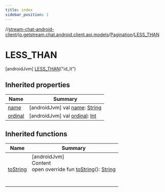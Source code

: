 ```yaml
---
title: index
sidebar_position: 1
---
```

//[stream-chat-android-client](../../../../index.md)/[io.getstream.chat.android.client.api.models](../../index.md)/[Pagination](../index.md)/[LESS_THAN](index.md)



# LESS_THAN  
 [androidJvm] [LESS_THAN](index.md)("id_lt")  
   


## Inherited properties  
  
|  Name |  Summary | 
|---|---|
| <a name="io.getstream.chat.android.client.api.models/Pagination.LESS_THAN/name/#/PointingToDeclaration/"></a>[name](name.md)| <a name="io.getstream.chat.android.client.api.models/Pagination.LESS_THAN/name/#/PointingToDeclaration/"></a> [androidJvm] val [name](name.md): [String](https://kotlinlang.org/api/latest/jvm/stdlib/kotlin/-string/index.html)   <br/>|
| <a name="io.getstream.chat.android.client.api.models/Pagination.LESS_THAN/ordinal/#/PointingToDeclaration/"></a>[ordinal](ordinal.md)| <a name="io.getstream.chat.android.client.api.models/Pagination.LESS_THAN/ordinal/#/PointingToDeclaration/"></a> [androidJvm] val [ordinal](ordinal.md): [Int](https://kotlinlang.org/api/latest/jvm/stdlib/kotlin/-int/index.html)   <br/>|


## Inherited functions  
  
|  Name |  Summary | 
|---|---|
| <a name="io.getstream.chat.android.client.api.models/Pagination/toString/#/PointingToDeclaration/"></a>[toString](../toString.md)| <a name="io.getstream.chat.android.client.api.models/Pagination/toString/#/PointingToDeclaration/"></a>[androidJvm]  <br/>Content  <br/>open override fun [toString](../toString.md)(): [String](https://kotlinlang.org/api/latest/jvm/stdlib/kotlin/-string/index.html)  <br/><br/><br/>|

